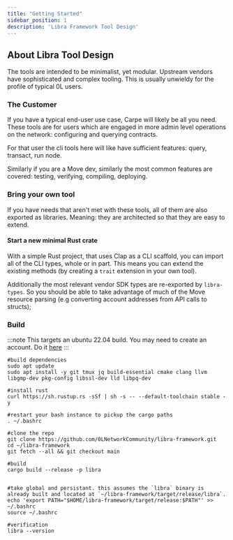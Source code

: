 ```yaml
---
title: "Getting Started"
sidebar_position: 1
description: 'Libra Framework Tool Design'
---
```


## About Libra Tool Design
The tools are intended to be minimalist, yet modular. Upstream vendors have sophisticated and complex tooling. This is usually unwieldy for the profile of typical 0L users.

### The Customer
If you have a typical end-user use case, Carpe will likely be all you need.
These tools are for users which are engaged in more admin level operations on the network: configuring and querying contracts.

For that user the cli tools here will like have sufficient features: query, transact, run node.

Similarly if you are a Move dev, similarly the most common features are covered: testing, verifying, compiling, deploying.

### Bring your own tool
If you have needs that aren't met with these tools, all of them are also exported as libraries. Meaning: they are architected so that they are easy to extend.

#### Start a new minimal Rust crate
With a simple Rust project, that uses Clap as a CLI scaffold, you can import all of the CLI types, whole or in part. This means you can extend the existing methods (by creating a `trait` extension in your own tool).

Additionally the most relevant vendor SDK types are re-exported by `libra-types`. So you should be able to take advantage of much of the Move resource parsing (e.g converting account addresses from API calls to structs);

### Build
:::note
This targets an ubuntu 22.04 build. You may need to create an account. Do it [here](/tools/wallet)
:::

```
#build dependencies
sudo apt update
sudo apt install -y git tmux jq build-essential cmake clang llvm libgmp-dev pkg-config libssl-dev lld libpq-dev

#install rust
curl https://sh.rustup.rs -sSf | sh -s -- --default-toolchain stable -y

#restart your bash instance to pickup the cargo paths
. ~/.bashrc

#clone the repo
git clone https://github.com/0LNetworkCommunity/libra-framework.git
cd ~/libra-framework
git fetch --all && git checkout main

#build
cargo build --release -p libra 


#take global and persistant. this assumes the `libra` binary is already built and located at `~/libra-framework/target/release/libra`.
echo 'export PATH="$HOME/libra-framework/target/release:$PATH"' >> ~/.bashrc
source ~/.bashrc

#verification
libra --version 
```
